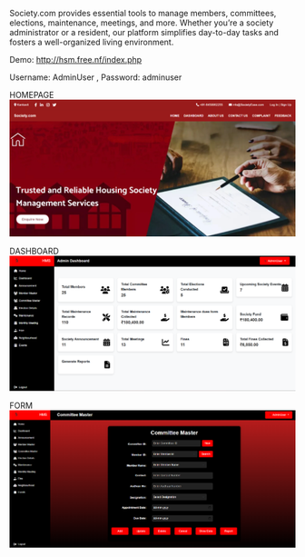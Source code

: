 Society.com provides essential tools to manage members, committees, elections, maintenance, meetings, and more. 
Whether you’re a society administrator or a resident, our platform simplifies day-to-day tasks and fosters 
a well-organized living environment.


Demo: http://hsm.free.nf/index.php

Username: AdminUser , Password: adminuser

HOMEPAGE 
![Home](images/Home.png)

DASHBOARD
![Dashboard](images/Dashborad.png)

FORM
![Members Page](images/Form.png)

